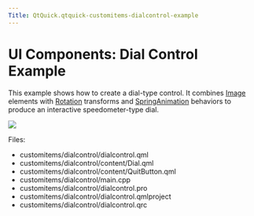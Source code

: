 ```yaml
---
Title: QtQuick.qtquick-customitems-dialcontrol-example
---
```

        
UI Components: Dial Control Example
===================================

<span class="subtitle"></span>
<span id="details"></span>
This example shows how to create a dial-type control. It combines [Image](https://developer.ubuntu.comapps/qml/sdk-15.04.1/QtQuick.imageelements/#image) elements with [Rotation](../QtQuick.Rotation.md) transforms and [SpringAnimation](../QtQuick.SpringAnimation.md) behaviors to produce an interactive speedometer-type dial.

![](https://developer.ubuntu.com/static/devportal_uploaded/b6402873-7009-432f-8ecd-eaaa9bca82ed-api/apps/qml/sdk-15.04.1/qtquick-customitems-dialcontrol-example/images/qml-dialcontrol-example.png)

Files:

-   customitems/dialcontrol/dialcontrol.qml
-   customitems/dialcontrol/content/Dial.qml
-   customitems/dialcontrol/content/QuitButton.qml
-   customitems/dialcontrol/main.cpp
-   customitems/dialcontrol/dialcontrol.pro
-   customitems/dialcontrol/dialcontrol.qmlproject
-   customitems/dialcontrol/dialcontrol.qrc

